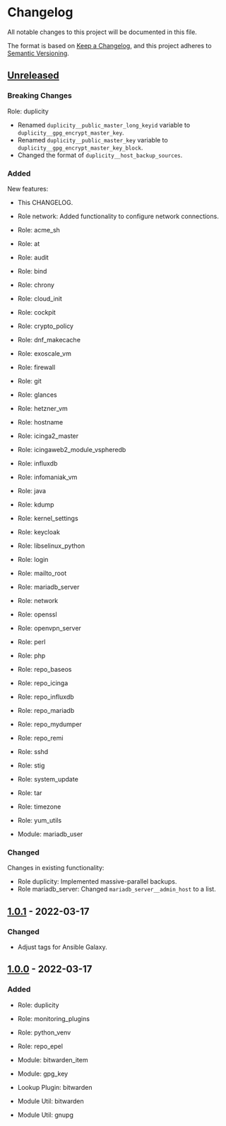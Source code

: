 # Changelog
All notable changes to this project will be documented in this file.

The format is based on [Keep a Changelog](https://keepachangelog.com/en/1.0.0/),
and this project adheres to [Semantic Versioning](https://semver.org/spec/v2.0.0.html).


## [Unreleased]
### Breaking Changes

Role: duplicity
* Renamed `duplicity__public_master_long_keyid` variable to `duplicity__gpg_encrypt_master_key`.
* Renamed `duplicity__public_master_key` variable to `duplicity__gpg_encrypt_master_key_block`.
* Changed the format of `duplicity__host_backup_sources`.

### Added

New features:

* This CHANGELOG.

* Role network: Added functionality to configure network connections.

* Role: acme_sh
* Role: at
* Role: audit
* Role: bind
* Role: chrony
* Role: cloud_init
* Role: cockpit
* Role: crypto_policy
* Role: dnf_makecache
* Role: exoscale_vm
* Role: firewall
* Role: git
* Role: glances
* Role: hetzner_vm
* Role: hostname
* Role: icinga2_master
* Role: icingaweb2_module_vspheredb
* Role: influxdb
* Role: infomaniak_vm
* Role: java
* Role: kdump
* Role: kernel_settings
* Role: keycloak
* Role: libselinux_python
* Role: login
* Role: mailto_root
* Role: mariadb_server
* Role: network
* Role: openssl
* Role: openvpn_server
* Role: perl
* Role: php
* Role: repo_baseos
* Role: repo_icinga
* Role: repo_influxdb
* Role: repo_mariadb
* Role: repo_mydumper
* Role: repo_remi
* Role: sshd
* Role: stig
* Role: system_update
* Role: tar
* Role: timezone
* Role: yum_utils

* Module: mariadb_user

### Changed

Changes in existing functionality:

* Role duplicity: Implemented massive-parallel backups.
* Role mariadb_server: Changed `mariadb_server__admin_host` to a list.


## [1.0.1] - 2022-03-17
### Changed
* Adjust tags for Ansible Galaxy.


## [1.0.0] - 2022-03-17
### Added
* Role: duplicity
* Role: monitoring_plugins
* Role: python_venv
* Role: repo_epel

* Module: bitwarden_item
* Module: gpg_key

* Lookup Plugin: bitwarden

* Module Util: bitwarden
* Module Util: gnupg


[Unreleased]: https://github.com/Linuxfabrik/lfops/compare/v1.0.1...HEAD
[1.0.1]: https://github.com/Linuxfabrik/lfops/compare/v1.0.0...v1.0.1
[1.0.0]: https://github.com/Linuxfabrik/lfops/releases/tag/v1.0.0
